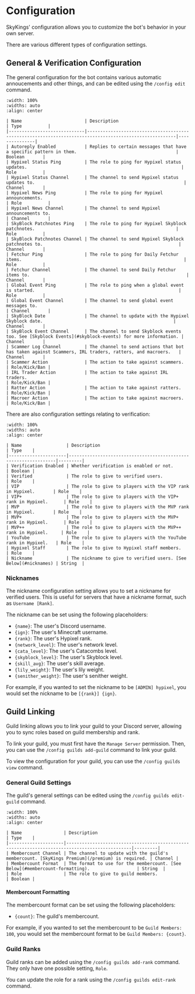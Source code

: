 # Configuration

SkyKings' configuration allows you to customize the bot's behavior in your own server.

There are various different types of configuration settings.

## General & Verification Configuration

The general configuration for the bot contains various automatic annoucements and other things, and can be edited using the `/config edit` command.

```{table}
:width: 100%
:widths: auto
:align: center

| Name                        | Description                                                                                            | Type          |
|-----------------------------|--------------------------------------------------------------------------------------------------------|---------------|
| Autoreply Enabled           | Replies to certain messages that have a specific pattern in them.                                      | Boolean       |
| Hypixel Status Ping         | The role to ping for Hypixel status updates.                                                           | Role          |
| Hypixel Status Channel      | The channel to send Hypixel status updates to.                                                         | Channel       |
| Hypixel News Ping           | The role to ping for Hypixel announcements.                                                            | Role          |
| Hypixel News Channel        | The channel to send Hypixel announcements to.                                                          | Channel       |
| SkyBlock Patchnotes Ping    | The role to ping for Hypixel Skyblock patchnotes.                                                      | Role          |
| SkyBlock Patchnotes Channel | The channel to send Hypixel Skyblock patchnotes to.                                                    | Channel       |
| Fetchur Ping                | The role to ping for Daily Fetchur items.                                                              | Role          |
| Fetchur Channel             | The channel to send Daily Fetchur items to.                                                            | Channel       |
| Global Event Ping           | The role to ping when a global event is started.                                                       | Role          |
| Global Event Channel        | The channel to send global event messages to.                                                          | Channel       |
| SkyBlock Date               | The channel to update with the Hypixel Skyblock date.                                                  | Channel       |
| SkyBlock Event Channel      | The channel to send Skyblock events too. See [Skyblock Events](#skyblock-events) for more information. | Channel       |
| Scammer Log Channel         | The channel to send actions that bot has taken against Scammers, IRL traders, ratters, and macroers.   | Channel       |
| Scammer Action              | The action to take against scammers.                                                                   | Role/Kick/Ban |
| IRL Trader Action           | The action to take against IRL traders.                                                                | Role/Kick/Ban |
| Ratter Action               | The action to take against ratters.                                                                    | Role/Kick/Ban |
| Macroer Action              | The action to take against macroers.                                                                   | Role/Kick/Ban |
```

There are also configuration settings relating to verification:

```{table}
:width: 100%
:widths: auto
:align: center

| Name                 | Description                                                     | Type    |
|----------------------|-----------------------------------------------------------------|---------|
| Verification Enabled | Whether verification is enabled or not.                         | Boolean |
| Verified             | The role to give to verified users.                             | Role    |
| VIP                  | The role to give to players with the VIP rank in Hypixel.       | Role    |
| VIP+                 | The role to give to players with the VIP+ rank in Hypixel.      | Role    |
| MVP                  | The role to give to players with the MVP rank in Hypixel.       | Role    |
| MVP+                 | The role to give to players with the MVP+ rank in Hypixel.      | Role    |
| MVP++                | The role to give to players with the MVP++ rank in Hypixel.     | Role    |
| YouTube              | The role to give to players with the YouTube rank in Hypixel.   | Role    |
| Hypixel Staff        | The role to give to Hypixel staff members.                      | Role    |
| Nickname             | The nickname to give to verified users. [See Below](#nicknames) | String  |
```

### Nicknames

The nickname configuration setting allows you to set a nickname for verified users. This is useful for servers that have a nickname format, such as `Username [Rank]`.

The nickname can be set using the following placeholders:

- `{name}`: The user's Discord username.
- `{ign}`: The user's Minecraft username.
- `{rank}`: The user's Hypixel rank.
- `{network_level}`: The user's network level.
- `{cata_level}`: The user's Catacombs level.
- `{skyblock_level}`: The user's Skyblock level.
- `{skill_avg}`: The user's skill average.
- `{lily_weight}`: The user's lily weight.
- `{senither_weight}`: The user's senither weight.

For example, if you wanted to set the nickname to be `[ADMIN] hypixel`, you would set the nickname to be `[{rank}] {ign}`.


## Guild Linking

Guild linking allows you to link your guild to your Discord server, allowing you to sync roles based on guild membership and rank.

To link your guild, you must first have the `Manage Server` permission. Then, you can use the `/config guilds add-guild` command to link your guild.

To view the configuration for your guild, you can use the `/config guilds view` command.

### General Guild Settings

The guild's general settings can be edited using the `/config guilds edit-guild` command.

```{table}
:width: 100%
:widths: auto
:align: center

| Name                | Description                                                                                   | Type    |
|---------------------|-----------------------------------------------------------------------------------------------|---------|
| Membercount Channel | The channel to update with the guild's membercount. [SkyKings Premium](/premium) is required. | Channel |
| Membercount Format  | The format to use for the membercount. [See Below](#membercount-formatting).                  | String  |
| Role                | The role to give to guild members.                                                            | Boolean |
```

#### Membercount Formatting

The membercount format can be set using the following placeholders:

- `{count}`: The guild's membercount.

For example, if you wanted to set the membercount to be `Guild Members: 100`, you would set the membercount format to be `Guild Members: {count}`.


### Guild Ranks

Guild ranks can be added using the `/config guilds add-rank` command. They only have one possible setting, `Role`.

You can update the role for a rank using the `/config guilds edit-rank` command.
